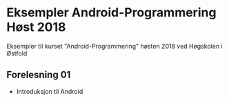 # Eksempler Android-Programmering Høst 2018
Eksempler til kurset "Android-Programmering" høsten 2018 ved Høgskolen i Østfold


## Forelesning 01
* Introduksjon til Android
